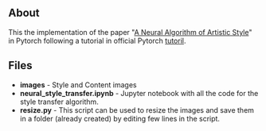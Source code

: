 ## About
This the implementation of the paper "<a href="https://arxiv.org/pdf/1508.06576.pdf">A Neural Algorithm of Artistic Style</a>" in Pytorch following a tutorial in official Pytorch <a href="https://pytorch.org/tutorials/advanced/neural_style_tutorial.html#sphx-glr-advanced-neural-style-tutorial-py">tutoril</a>.

## Files

- **images** - Style and Content images
- **neural_style_transfer.ipynb** - Jupyter notebook with all the code for the style transfer algorithm.
- **resize.py** - This script can be used to resize the images and save them in a folder (already created) by editing few lines in the script.

